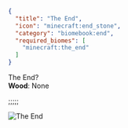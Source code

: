 ```json
{
  "title": "The End",
  "icon": "minecraft:end_stone",
  "category": "biomebook:end",
  "required_biomes": [
    "minecraft:the_end"
  ]
}
```

The End?\
**Wood**: None

;;;;;

![The End](biomebook:textures/gui/biomes/the_end.png,fit)